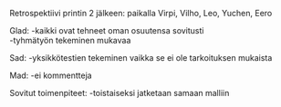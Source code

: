Retrospektiivi printin 2 jälkeen: 
paikalla Virpi, Vilho, Leo, Yuchen, Eero

Glad:
-kaikki ovat tehneet oman osuutensa sovitusti  
-tyhmätyön tekeminen mukavaa 

Sad:
-yksikkötestien tekeminen vaikka se ei ole tarkoituksen mukaista 

Mad:
-ei kommentteja


Sovitut toimenpiteet:
-toistaiseksi jatketaan samaan malliin
